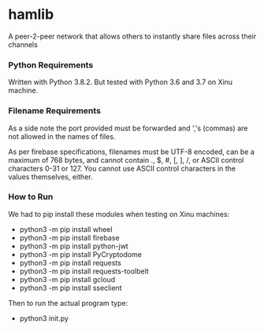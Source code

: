 # hamlib
A peer-2-peer network that allows others to instantly share files across their channels

### Python Requirements
Written with Python 3.8.2.
But tested with Python 3.6 and 3.7 on Xinu machine.

### Filename Requirements
As a side note the port provided must be forwarded and ','s (commas) are not allowed in the names of files.

As per firebase specifications, filenames must be UTF-8 encoded, can be a maximum of 768 bytes, and cannot contain ., $, #, [, ], /, or ASCII control characters 0-31 or 127. You cannot use ASCII control characters in the values themselves, either.

### How to Run
We had to pip install these modules when testing on Xinu machines:
* python3 -m pip install wheel
* python3 -m pip install firebase
* python3 -m pip install python-jwt
* python3 -m pip install PyCryptodome
* python3 -m pip install requests
* python3 -m pip install requests-toolbelt
* python3 -m pip install gcloud
* python3 -m pip install sseclient

Then to run the actual program type:
* python3 init.py
